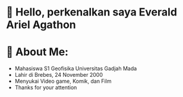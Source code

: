 # :wave: Hello, perkenalkan saya Everald Ariel Agathon

# 💫 About Me:

- Mahasiswa S1 Geofisika Universitas Gadjah Mada
- Lahir di Brebes, 24 November 2000
- Menyukai Video game, Komik, dan Film
- Thanks for your attention
